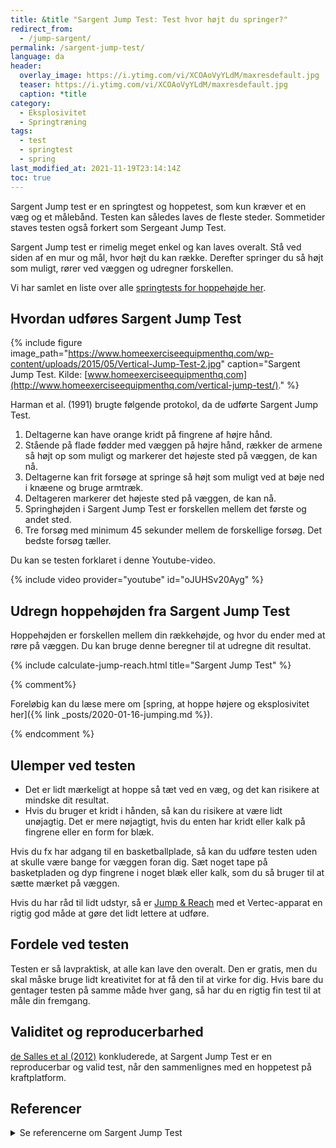 ```yaml
---
title: &title "Sargent Jump Test: Test hvor højt du springer?"
redirect_from:
  - /jump-sargent/
permalink: /sargent-jump-test/
language: da
header:
  overlay_image: https://i.ytimg.com/vi/XCOAoVyYLdM/maxresdefault.jpg
  teaser: https://i.ytimg.com/vi/XCOAoVyYLdM/maxresdefault.jpg
  caption: *title
category:
  - Eksplosivitet
  - Springtræning
tags:
  - test
  - springtest
  - spring
last_modified_at: 2021-11-19T23:14:14Z
toc: true
---
```


Sargent Jump test er en springtest og hoppetest, som kun kræver et en væg og et målebånd. Testen kan således laves de fleste steder. Sommetider staves testen også forkert som Sergeant Jump Test.

Sargent Jump test er rimelig meget enkel og kan laves overalt. Stå ved siden af en mur og mål, hvor højt du kan række. Derefter springer du så højt som muligt, rører ved væggen og udregner forskellen. 

Vi har samlet en liste over alle [springtests for hoppehøjde her](/springtests-hoppehoejde/).

## Hvordan udføres Sargent Jump Test

{% include figure image_path="https://www.homeexerciseequipmenthq.com/wp-content/uploads/2015/05/Vertical-Jump-Test-2.jpg" caption="Sargent Jump Test. Kilde: [www.homeexerciseequipmenthq.com](http://www.homeexerciseequipmenthq.com/vertical-jump-test/)." %}

Harman et al. (1991) brugte følgende protokol, da de udførte Sargent Jump Test.

1. Deltagerne kan have orange kridt på fingrene af højre hånd.
2. Stående på flade fødder med væggen på højre hånd, rækker de armene så højt op som muligt og markerer det højeste sted på væggen, de kan nå.
3. Deltagerne kan frit forsøge at springe så højt som muligt ved at bøje ned i knæene og bruge armtræk.
4. Deltageren markerer det højeste sted på væggen, de kan nå.
5. Springhøjden i Sargent Jump Test er forskellen mellem det første og andet sted.
6. Tre forsøg med minimum 45 sekunder mellem de forskellige forsøg. Det bedste forsøg tæller.

Du kan se testen forklaret i denne Youtube-video.

{% include video provider="youtube" id="oJUHSv20Ayg" %}

## Udregn hoppehøjden fra Sargent Jump Test

Hoppehøjden er forskellen mellem din rækkehøjde, og hvor du ender med at røre på væggen. Du kan bruge denne beregner til at udregne dit resultat.

{% include calculate-jump-reach.html title="Sargent Jump Test" %}

{% comment%}

Foreløbig kan du læse mere om [spring, at hoppe højere og eksplosivitet her]({% link _posts/2020-01-16-jumping.md %}).

{% endcomment %}

## Ulemper ved testen

- Det er lidt mærkeligt at hoppe så tæt ved en væg, og det kan risikere at mindske dit resultat.
- Hvis du bruger et kridt i hånden, så kan du risikere at være lidt unøjagtig. Det er mere nøjagtigt, hvis du enten har kridt eller kalk på fingrene eller en form for blæk.

Hvis du fx har adgang til en basketballplade, så kan du udføre testen uden at skulle være bange for væggen foran dig. Sæt noget tape på basketpladen og dyp fingrene i noget blæk eller kalk, som du så bruger til at sætte mærket på væggen.

Hvis du har råd til lidt udstyr, så er [Jump & Reach](/jump-reach/) med et Vertec-apparat en rigtig god måde at gøre det lidt lettere at udføre.

## Fordele ved testen

Testen er så lavpraktisk, at alle kan lave den overalt. Den er gratis, men du skal måske bruge lidt kreativitet for at få den til at virke for dig. Hvis bare du gentager testen på samme måde hver gang, så har du en rigtig fin test til at måle din fremgang.

## Validitet og reproducerbarhed

[de Salles et al (2012)](https://www.ncbi.nlm.nih.gov/pmc/articles/PMC3588680/) konkluderede, at Sargent Jump Test er en reproducerbar og valid test, når den sammenlignes med en hoppetest på kraftplatform. 

## Referencer

<details markdown="1">
  <summary>Se referencerne om Sargent Jump Test</summary>

- [www.brianmac.co.uk](https://www.brianmac.co.uk/sgtjump.htm)
- [www.topendsports.com](https://www.topendsports.com/testing/tests/vertjump.htm)
</details>
